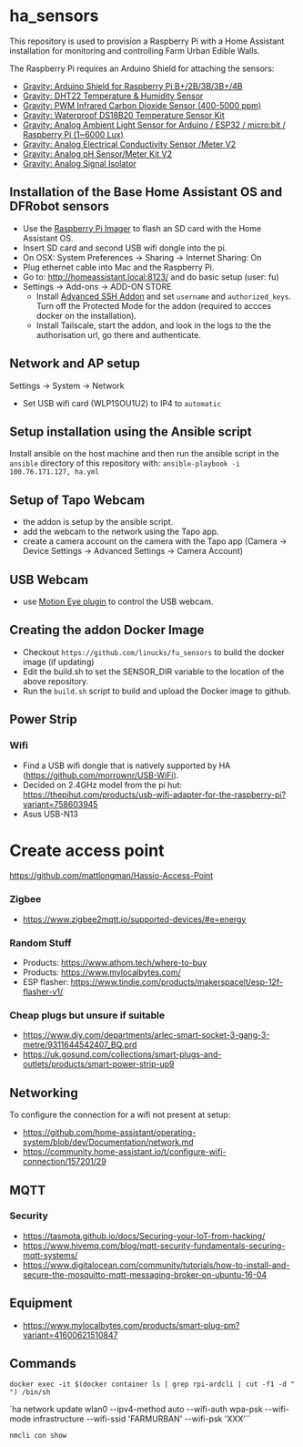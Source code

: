 # ha_sensors
This repository is used to provision a Raspberry Pi with a Home Assistant installation for monitoring and controlling Farm Urban Edible Walls.

The Raspberry Pi requires an Arduino Shield for attaching the sensors:
* [Gravity: Arduino Shield for Raspberry Pi B+/2B/3B/3B+/4B](https://www.dfrobot.com/product-1211.html)
* [Gravity: DHT22 Temperature & Humidity Sensor](https://www.dfrobot.com/product-1102.html)
* [Gravity: PWM Infrared Carbon Dioxide Sensor (400-5000 ppm)](https://www.dfrobot.com/product-1549.html)
* [Gravity: Waterproof DS18B20 Temperature Sensor Kit](https://www.dfrobot.com/product-1354.html)
* [Gravity: Analog Ambient Light Sensor for Arduino / ESP32 / micro:bit / Raspberry Pi (1~6000 Lux)](https://www.dfrobot.com/product-1004.html)
* [Gravity: Analog Electrical Conductivity Sensor /Meter V2](https://www.dfrobot.com/product-1123.html)
* [Gravity: Analog pH Sensor/Meter Kit V2](https://www.dfrobot.com/product-1782.html)
* [Gravity: Analog Signal Isolator](https://www.dfrobot.com/product-1621.html)


## Installation of the Base Home Assistant OS and DFRobot sensors
* Use the [Raspberry Pi Imager](https://www.raspberrypi.com/software/) to flash an SD card with the Home Assistant OS.
* Insert SD card and second USB wifi dongle into the pi.
* On OSX: System Preferences -> Sharing -> Internet Sharing: On
* Plug ethernet cable into Mac and the Raspberry Pi.
* Go to: http://homeassistant.local:8123/ and do basic setup (user: fu)
* Settings -> Add-ons -> ADD-ON STORE
  * Install [Advanced SSH Addon](https://github.com/hassio-addons/addon-ssh) and set `username` and `authorized_keys`. Turn off the Protected Mode for the addon (required to accces docker on the installation).
  * Install Tailscale, start the addon, and look in the logs to the the authorisation url, go there and authenticate.

## Network and AP setup
Settings -> System -> Network
* Set USB wifi card (WLP1SOU1U2) to IP4 to `automatic`

## Setup installation using the Ansible script
Install ansible on the host machine and then run the ansible script in the `ansible` directory of this repository with: `ansible-playbook -i 100.76.171.127, ha.yml`

## Setup of Tapo Webcam
* the addon is setup by the ansible script.
* add the webcam to the network using the Tapo app.
* create a camera account on the camera with the Tapo app (Camera -> Device Settings -> Advanced Settings -> Camera Account)

## USB Webcam
* use [Motion Eye plugin](https://github.com/hassio-addons/addon-motioneye) to control the USB webcam.

## Creating the addon Docker Image
* Checkout `https://github.com/linucks/fu_sensors` to build the docker image (if updating)
* Edit the build.sh to set the SENSOR_DIR variable to the location of the above repository.
* Run the `build.sh` script to build and upload the Docker image to github.

## Power Strip
### Wifi
* Find a USB wifi dongle that is natively supported by HA (https://github.com/morrownr/USB-WiFi).
* Decided on 2.4GHz model from the pi hut: https://thepihut.com/products/usb-wifi-adapter-for-the-raspberry-pi?variant=758603945
* Asus USB-N13

# Create access point
https://github.com/mattlongman/Hassio-Access-Point

### Zigbee
* https://www.zigbee2mqtt.io/supported-devices/#e=energy

### Random Stuff
* Products: https://www.athom.tech/where-to-buy
* Products: https://www.mylocalbytes.com/
* ESP flasher: https://www.tindie.com/products/makerspacelt/esp-12f-flasher-v1/

### Cheap plugs but unsure if suitable
* https://www.diy.com/departments/arlec-smart-socket-3-gang-3-metre/9311644542407_BQ.prd
* https://uk.gosund.com/collections/smart-plugs-and-outlets/products/smart-power-strip-up9

## Networking
To configure the connection for a wifi not present at setup:
* https://github.com/home-assistant/operating-system/blob/dev/Documentation/network.md
* https://community.home-assistant.io/t/configure-wifi-connection/157201/29


## MQTT
### Security
- https://tasmota.github.io/docs/Securing-your-IoT-from-hacking/
- https://www.hivemq.com/blog/mqtt-security-fundamentals-securing-mqtt-systems/
- https://www.digitalocean.com/community/tutorials/how-to-install-and-secure-the-mosquitto-mqtt-messaging-broker-on-ubuntu-16-04

## Equipment

- https://www.mylocalbytes.com/products/smart-plug-pm?variant=41600621510847

## Commands

`docker exec -it $(docker container ls | grep rpi-ardcli | cut -f1 -d " ") /bin/sh`

`ha network update wlan0 --ipv4-method auto --wifi-auth wpa-psk --wifi-mode infrastructure --wifi-ssid 'FARMURBAN' --wifi-psk 'XXX'``

`nmcli con show`
